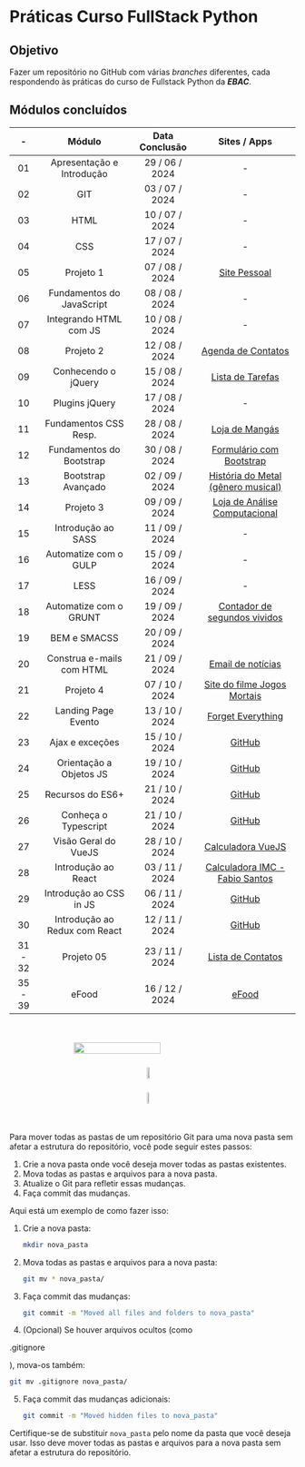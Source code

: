 # Práticas Curso FullStack Python

## Objetivo

Fazer um repositório no GitHub com várias _branches_ diferentes, cada respondendo às práticas do curso de Fullstack Python da **_EBAC_**.

## Módulos concluídos

|  **-**  |          **Módulo**           | **Data Conclusão** |                                             **Sites / Apps**                                             |
| :-----: | :---------------------------: | :----------------: | :------------------------------------------------------------------------------------------------------: |
|   01    |   Apresentação e Introdução   |   29 / 06 / 2024   |                                                    -                                                     |
|   02    |              GIT              |   03 / 07 / 2024   |                                                    -                                                     |
|   03    |             HTML              |   10 / 07 / 2024   |                                                    -                                                     |
|   04    |              CSS              |   17 / 07 / 2024   |                                                    -                                                     |
|   05    |           Projeto 1           |   07 / 08 / 2024   |                             [Site Pessoal](https://fabiosantos.vercel.app/)                              |
|   06    |   Fundamentos do JavaScript   |   08 / 08 / 2024   |                                                    -                                                     |
|   07    |    Integrando HTML com JS     |   10 / 08 / 2024   |                                                    -                                                     |
|   08    |           Projeto 2           |   12 / 08 / 2024   |                          [Agenda de Contatos](https://anotaparamim.vercel.app/)                          |
|   09    |      Conhecendo o jQuery      |   15 / 08 / 2024   |                          [Lista de Tarefas](https://facaacontecer.vercel.app/)                           |
|   10    |        Plugins jQuery         |   17 / 08 / 2024   |                                                    -                                                     |
|   11    |     Fundamentos CSS Resp.     |   28 / 08 / 2024   |                            [Loja de Mangás](https://lendomangas.vercel.app/)                             |
|   12    |   Fundamentos do Bootstrap    |   30 / 08 / 2024   |                 [Formulário com Bootstrap](https://fundamentosbootstrapebac.vercel.app/)                 |
|   13    |      Bootstrap Avançado       |   02 / 09 / 2024   |                 [História do Metal (gênero musical)](https://historiametal.vercel.app/)                  |
|   14    |           Projeto 3           |   09 / 09 / 2024   |                  [Loja de Análise Computacional](https://elementosfinitos.vercel.app/)                   |
|   15    |      Introdução ao SASS       |   11 / 09 / 2024   |                                                    -                                                     |
|   16    |     Automatize com o GULP     |   15 / 09 / 2024   |                                                    -                                                     |
|   17    |             LESS              |   16 / 09 / 2024   |                                                    -                                                     |
|   18    |    Automatize com o GRUNT     |   19 / 09 / 2024   |                  [Contador de segundos vividos](https://contadordesegundos.vercel.app/)                  |
|   19    |         BEM e SMACSS          |   20 / 09 / 2024   |                                                                                                          |
|   20    |   Construa e-mails com HTML   |   21 / 09 / 2024   |                          [Email de notícias](https://imagensemail.vercel.app/)                           |
|   21    |           Projeto 4           |   07 / 10 / 2024   |           [Site do filme Jogos Mortais](https://vercel.live/link/jogosmortais-ek99.vercel.app)           |
|   22    |      Landing Page Evento      |   13 / 10 / 2024   |                        [Forget Everything](https://forgeteverything.vercel.app/)                         |
|   23    |        Ajax e exceções        |   15 / 10 / 2024   |                      [GitHub](https://github.com/FabioFelipeSantos/ebac-modulo-23)                       |
|   24    |    Orientação a Objetos JS    |   19 / 10 / 2024   |                    [GitHub](https://github.com/FabioFelipeSantos/ebac-modulo-24.git)                     |
|   25    |       Recursos do ES6+        |   21 / 10 / 2024   |                    [GitHub](https://github.com/FabioFelipeSantos/ebac-modulo-25.git)                     |
|   26    |     Conheça o Typescript      |   21 / 10 / 2024   |                    [GitHub](https://github.com/FabioFelipeSantos/ebac-modulo-26.git)                     |
|   27    |     Visão Geral do VueJS      |   28 / 10 / 2024   |                      [Calculadora VueJS](https://calculadoravuejs-opal.vercel.app/)                      |
|   28    |      Introdução ao React      |   03 / 11 / 2024   |                [Calculadora IMC - Fabio Santos](https://calculadoraimc-liart.vercel.app)                 |
|   29    |    Introdução ao CSS in JS    |   06 / 11 / 2024   | [GitHub](https://github.com/FabioFelipeSantos/ebac-modulo-29-styled-components-base_exercicio_css_in_js) |
|   30    | Introdução ao Redux com React |   12 / 11 / 2024   |            [GitHub](https://github.com/FabioFelipeSantos/ebac-pratique-modulo-30-ebac_sports)            |
| 31 - 32 |          Projeto 05           |   23 / 11 / 2024   |                    [Lista de Contatos](https://listacontatosfabiosantos.vercel.app/)                     |
| 35 - 39 |             eFood             |   16 / 12 / 2024   |                              [eFood](https://efoodfabiosantos.vercel.app/)                               |

<div style="min-width: 400px; max-width: 700px; width: 100%; transform: scale(1); margin: 50px auto; display: flex; flex-direction: column; justify-content: center; align-items: center">
    <img width=55% src="https://github-readme-streak-stats.herokuapp.com?user=FabioFelipeSantos/&theme=radical&mode=weekly"  alt=""/>
    <div style="margin: 24px 0">
      <img width=50% src="https://github-readme-stats.vercel.app/api?username=FabioFelipeSantos&theme=transparent&bg_color=000&border_color=30A3DC&show_icons=true&icon_color=30A3DC&title_color=E94D5F&text_color=FFF" />
    </div>
    <div>
      <img width=45% src="https://github-readme-stats-git-masterrstaa-rickstaa.vercel.app/api/top-langs/?username=FabioFelipeSantos&layout=compact&bg_color=000&border_color=30A3DC&title_color=E94D5F&text_color=FFF" />
    </div>  
</div>

Para mover todas as pastas de um repositório Git para uma nova pasta sem afetar a estrutura do repositório, você pode seguir estes passos:

1. Crie a nova pasta onde você deseja mover todas as pastas existentes.
2. Mova todas as pastas e arquivos para a nova pasta.
3. Atualize o Git para refletir essas mudanças.
4. Faça commit das mudanças.

Aqui está um exemplo de como fazer isso:

1. Crie a nova pasta:

    ```sh
    mkdir nova_pasta
    ```

2. Mova todas as pastas e arquivos para a nova pasta:

    ```sh
    git mv * nova_pasta/
    ```

3. Faça commit das mudanças:

    ```sh
    git commit -m "Moved all files and folders to nova_pasta"
    ```

4. (Opcional) Se houver arquivos ocultos (como

.gitignore

), mova-os também:

```sh
git mv .gitignore nova_pasta/
```

5. Faça commit das mudanças adicionais:
    ```sh
    git commit -m "Moved hidden files to nova_pasta"
    ```

Certifique-se de substituir `nova_pasta` pelo nome da pasta que você deseja usar. Isso deve mover todas as pastas e arquivos para a nova pasta sem afetar a estrutura do repositório.
